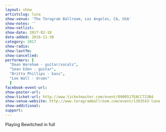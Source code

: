 ```yaml
---
layout: show
artistslug: luna
show-venue: 'The Teragram Ballroom, Los Angeles, CA, USA'
show-notes: ''
show-setlist: 
show-date: 2017-02-18
date-added: 2016-11-30
category: 2017
show-radio: 
show-lastfm: 
show-cancelled: 
performers: [
  "Dean Wareham - guitar/vocals",
  "Sean Eden - guitar",
  "Britta Phillips - bass",
  "Lee Wall - drums"
  ]
facebook-event-url: 
show-poster-url: 
show-ticket-url: http://www.ticketmaster.com/event/0900517EACC723B4
show-venue-website: http://www.teragramballroom.com/event/1393543-luna-performs-bewitched-los-angeles
show-additional: 
support:
---
```

Playing Bewitched in full